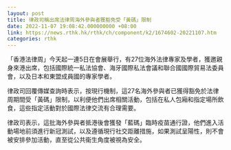 ```yaml
---
layout: post
title: 律政司稱出席法律周海外參與者獲豁免受「黃碼」限制
date: 2022-11-07 19:08:42.000000000 +08:00
link: https://news.rthk.hk/rthk/ch/component/k2/1674602-20221107.htm
categories: rthk
---
```


「香港法律周」今天起一連5日在會展舉行，有27位海外法律專家及學者，獲邀親身來港出席，包括國際統一私法協會、海牙國際私法會議和聯合國國際貿易法委員會，以及日本和東盟成員國的專家學者。

律政司回覆傳媒查詢時表示，按現行機制，這27名海外參與者已獲得豁免於法律周期間受「黃碼」限制，以利便他們出席相關活動，包括在私人包廂和指定場所飲食，這些指定活動對於國際法律交流有合理需要。

律政司表示，這批海外參與者抵港後會獲發「藍碼」臨時疫苗通行證，他們進入活動場地前須進行新冠測試，以及遵循現行社交距離措施，如果測試呈陽性，則不會被安排參加活動，直至從公共衞生角度被視為安全。
